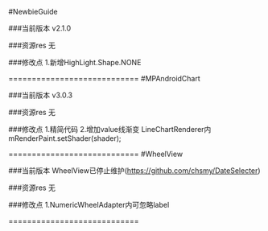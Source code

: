 #NewbieGuide

###当前版本
v2.1.0

###资源res
无

###修改点
1.新增HighLight.Shape.NONE

============================
#MPAndroidChart

###当前版本
v3.0.3

###资源res
无

###修改点
1.精简代码
2.增加value线渐变 LineChartRenderer内mRenderPaint.setShader(shader);

============================
#WheelView

###当前版本
WheelView已停止维护(https://github.com/chsmy/DateSelecter)

###资源res
无

###修改点
1.NumericWheelAdapter内可忽略label

============================
